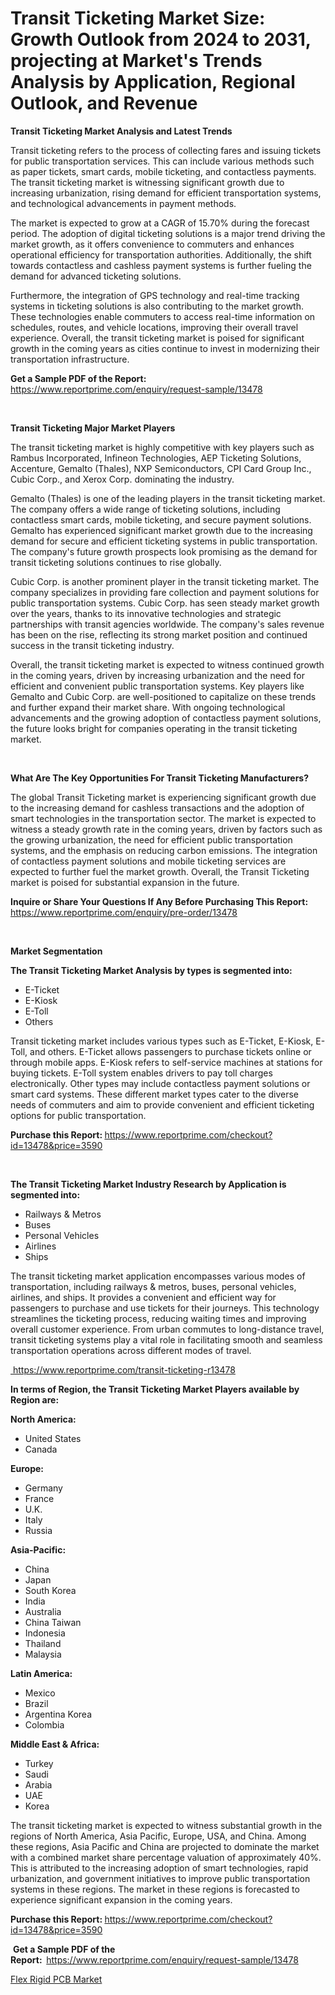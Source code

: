 <p><h1>Transit Ticketing Market Size: Growth Outlook from 2024 to 2031, projecting at Market's Trends Analysis by Application, Regional Outlook, and Revenue</h1></p><p><strong>Transit Ticketing Market Analysis and Latest Trends</strong></p>
<p><p>Transit ticketing refers to the process of collecting fares and issuing tickets for public transportation services. This can include various methods such as paper tickets, smart cards, mobile ticketing, and contactless payments. The transit ticketing market is witnessing significant growth due to increasing urbanization, rising demand for efficient transportation systems, and technological advancements in payment methods.</p><p>The market is expected to grow at a CAGR of 15.70% during the forecast period. The adoption of digital ticketing solutions is a major trend driving the market growth, as it offers convenience to commuters and enhances operational efficiency for transportation authorities. Additionally, the shift towards contactless and cashless payment systems is further fueling the demand for advanced ticketing solutions.</p><p>Furthermore, the integration of GPS technology and real-time tracking systems in ticketing solutions is also contributing to the market growth. These technologies enable commuters to access real-time information on schedules, routes, and vehicle locations, improving their overall travel experience. Overall, the transit ticketing market is poised for significant growth in the coming years as cities continue to invest in modernizing their transportation infrastructure.</p></p>
<p><strong>Get a Sample PDF of the Report:&nbsp;</strong> <a href="https://www.reportprime.com/enquiry/request-sample/13478">https://www.reportprime.com/enquiry/request-sample/13478</a></p>
<p>&nbsp;</p>
<p><strong>Transit Ticketing Major Market Players</strong></p>
<p><p>The transit ticketing market is highly competitive with key players such as Rambus Incorporated, Infineon Technologies, AEP Ticketing Solutions, Accenture, Gemalto (Thales), NXP Semiconductors, CPI Card Group Inc., Cubic Corp., and Xerox Corp. dominating the industry.</p><p>Gemalto (Thales) is one of the leading players in the transit ticketing market. The company offers a wide range of ticketing solutions, including contactless smart cards, mobile ticketing, and secure payment solutions. Gemalto has experienced significant market growth due to the increasing demand for secure and efficient ticketing systems in public transportation. The company's future growth prospects look promising as the demand for transit ticketing solutions continues to rise globally.</p><p>Cubic Corp. is another prominent player in the transit ticketing market. The company specializes in providing fare collection and payment solutions for public transportation systems. Cubic Corp. has seen steady market growth over the years, thanks to its innovative technologies and strategic partnerships with transit agencies worldwide. The company's sales revenue has been on the rise, reflecting its strong market position and continued success in the transit ticketing industry.</p><p>Overall, the transit ticketing market is expected to witness continued growth in the coming years, driven by increasing urbanization and the need for efficient and convenient public transportation systems. Key players like Gemalto and Cubic Corp. are well-positioned to capitalize on these trends and further expand their market share. With ongoing technological advancements and the growing adoption of contactless payment solutions, the future looks bright for companies operating in the transit ticketing market.</p></p>
<p>&nbsp;</p>
<p><strong>What Are The Key Opportunities For Transit Ticketing Manufacturers?</strong></p>
<p><p>The global Transit Ticketing market is experiencing significant growth due to the increasing demand for cashless transactions and the adoption of smart technologies in the transportation sector. The market is expected to witness a steady growth rate in the coming years, driven by factors such as the growing urbanization, the need for efficient public transportation systems, and the emphasis on reducing carbon emissions. The integration of contactless payment solutions and mobile ticketing services are expected to further fuel the market growth. Overall, the Transit Ticketing market is poised for substantial expansion in the future.</p></p>
<p><strong>Inquire or Share Your Questions If Any Before Purchasing This Report:</strong> <a href="https://www.reportprime.com/enquiry/pre-order/13478">https://www.reportprime.com/enquiry/pre-order/13478</a></p>
<p>&nbsp;</p>
<p><strong>Market Segmentation</strong></p>
<p><strong>The Transit Ticketing Market Analysis by types is segmented into:</strong></p>
<p><ul><li>E-Ticket</li><li>E-Kiosk</li><li>E-Toll</li><li>Others</li></ul></p>
<p><p>Transit ticketing market includes various types such as E-Ticket, E-Kiosk, E-Toll, and others. E-Ticket allows passengers to purchase tickets online or through mobile apps. E-Kiosk refers to self-service machines at stations for buying tickets. E-Toll system enables drivers to pay toll charges electronically. Other types may include contactless payment solutions or smart card systems. These different market types cater to the diverse needs of commuters and aim to provide convenient and efficient ticketing options for public transportation.</p></p>
<p><strong>Purchase this Report:&nbsp;</strong><a href="https://www.reportprime.com/checkout?id=13478&price=3590">https://www.reportprime.com/checkout?id=13478&price=3590</a></p>
<p>&nbsp;</p>
<p><strong>The Transit Ticketing Market Industry Research by Application is segmented into:</strong></p>
<p><ul><li>Railways & Metros</li><li>Buses</li><li>Personal Vehicles</li><li>Airlines</li><li>Ships</li></ul></p>
<p><p>The transit ticketing market application encompasses various modes of transportation, including railways & metros, buses, personal vehicles, airlines, and ships. It provides a convenient and efficient way for passengers to purchase and use tickets for their journeys. This technology streamlines the ticketing process, reducing waiting times and improving overall customer experience. From urban commutes to long-distance travel, transit ticketing systems play a vital role in facilitating smooth and seamless transportation operations across different modes of travel.</p></p>
<p><a href="https://www.reportprime.com/transit-ticketing-r13478">&nbsp;https://www.reportprime.com/transit-ticketing-r13478</a></p>
<p><strong>In terms of Region, the Transit Ticketing Market Players available by Region are:</strong></p>
<p>
    <p> <strong> North America: </strong>
        <ul>
            <li>United States</li>
            <li>Canada</li>
        </ul>
        </p> 
    <p> <strong> Europe: </strong>
        <ul>
            <li>Germany</li>
            <li>France</li>
            <li>U.K.</li>
            <li>Italy</li>
            <li>Russia</li>
        </ul>
        </p> 
    <p> <strong> Asia-Pacific: </strong>
        <ul>
            <li>China</li>
            <li>Japan</li>
            <li>South Korea</li>
            <li>India</li>
            <li>Australia</li>
            <li>China Taiwan</li>
            <li>Indonesia</li>
            <li>Thailand</li>
            <li>Malaysia</li>
        </ul>
        </p> 
    <p> <strong> Latin America: </strong>
        <ul>
            <li>Mexico</li>
            <li>Brazil</li>
            <li>Argentina Korea</li>
            <li>Colombia</li>
        </ul>
        </p> 
    <p> <strong> Middle East & Africa: </strong>
        <ul>
            <li>Turkey</li>
            <li>Saudi</li>
            <li>Arabia</li>
            <li>UAE</li>
            <li>Korea</li>
        </ul>
    </p>
    </p>
<p><p>The transit ticketing market is expected to witness substantial growth in the regions of North America, Asia Pacific, Europe, USA, and China. Among these regions, Asia Pacific and China are projected to dominate the market with a combined market share percentage valuation of approximately 40%. This is attributed to the increasing adoption of smart technologies, rapid urbanization, and government initiatives to improve public transportation systems in these regions. The market in these regions is forecasted to experience significant expansion in the coming years.</p></p>
<p><strong>Purchase this Report: </strong><a href="https://www.reportprime.com/checkout?id=13478&price=3590">https://www.reportprime.com/checkout?id=13478&price=3590</a></p>
<p>&nbsp;<strong>Get a Sample PDF of the Report:&nbsp;&nbsp;</strong><a href="https://www.reportprime.com/enquiry/request-sample/13478">https://www.reportprime.com/enquiry/request-sample/13478</a></p>
<p><strong></strong></p>
<p><p><a href="https://invited-way-688.notion.site/Flex-Rigid-PCB-Market-Size-CAGR-Trends-2024-2030-b1cc284467314af08ebed944de194ed0">Flex Rigid PCB Market</a></p></p>